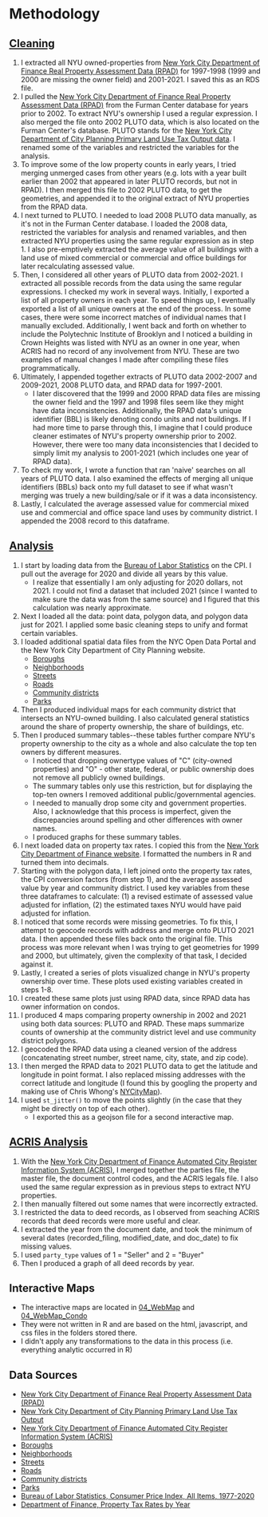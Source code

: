 # Methodology
## [Cleaning](https://github.com/jennahgosciak/nyu_ownership/blob/main/00_data_prep.Rmd)
1. I extracted all NYU owned-properties from [New York City Department of Finance Real Property Assessment Data (RPAD)](https://www1.nyc.gov/site/finance/taxes/property-assessments.page) for 1997-1998 (1999 and 2000 are missing the owner field) and 2001-2021. I saved this as an RDS file.
2. I pulled the [New York City Department of Finance Real Property Assessment Data (RPAD)](https://www1.nyc.gov/site/finance/taxes/property-assessments.page) from the Furman Center database for years prior to 2002. To extract NYU's ownership I used a regular expression. I also merged the file onto 2002 PLUTO data, which is also located on the Furman Center's database. PLUTO stands for the [New York City Department of City Planning Primary Land Use Tax Output data](https://www1.nyc.gov/site/planning/data-maps/open-data/dwn-pluto-mappluto.page). I renamed some of the variables and restricted the variables for the analysis.
3. To improve some of the low property counts in early years, I tried merging unmerged cases from other years (e.g. lots with a year built earlier than 2002 that appeared in later PLUTO records, but not in RPAD). I then merged this file to 2002 PLUTO data, to get the geometries, and appended it to the original extract of NYU properties from the RPAD data.
4. I next turned to PLUTO. I needed to load 2008 PLUTO data manually, as it's not in the Furman Center database. I loaded the 2008 data, restricted the variables for analysis and renamed variables, and then extracted NYU properties using the same regular expression as in step 1. I also pre-emptively extracted the average value of all buildings with a land use of mixed commercial or commercial and office buildings for later recalculating assessed value.
5. Then, I considered all other years of PLUTO data from 2002-2021. I extracted all possible records from the data using the same regular expressions. I checked my work in several ways. Initially, I exported a list of all property owners in each year. To speed things up, I eventually exported a list of all unique owners at the end of the process. In some cases, there were some incorrect matches of individual names that I manually excluded. Additionally, I went back and forth on whether to include the Polytechnic Institute of Brooklyn and I noticed a building in Crown Heights was listed with NYU as an owner in one year, when ACRIS had no record of any involvement from NYU. These are two examples of manual changes I made after compiling these files programmatically.
6. Ultimately, I appended together extracts of PLUTO data 2002-2007 and 2009-2021, 2008 PLUTO data, and RPAD data for 1997-2001.
	* I later discovered that the 1999 and 2000 RPAD data files are missing the owner field and the 1997 and 1998 files seem like they might have data inconsistencies. Additionally, the RPAD data's unique identifier (BBL) is likely denoting condo units and not buildings. If I had more time to parse through this, I imagine that I could produce cleaner estimates of NYU's property ownership prior to 2002. However, there were too many data inconsistencies that I decided to simply limit my analysis to 2001-2021 (which includes one year of RPAD data).
7. To check my work, I wrote a function that ran 'naive' searches on all years of PLUTO data. I also examined the effects of merging all unique identifiers (BBLs) back onto my full dataset to see if what wasn't merging was truely a new building/sale or if it was a data inconsistency.
8. Lastly, I calculated the average assessed value for commercial mixed use and commercial and office space land uses by community district. I appended the 2008 record to this dataframe.

## [Analysis](https://github.com/jennahgosciak/nyu_ownership/blob/main/01_analysis_1998_2021.Rmd)
1. I start by loading data from the [Bureau of Labor Statistics](https://www.bls.gov/cpi/research-series/r-cpi-u-rs-home.htm) on the CPI. I pull out the average for 2020 and divide all years by this value.
	* I realize that essentially I am only adjusting for 2020 dollars, not 2021. I could not find a dataset that included 2021 (since I wanted to make sure the data was from the same source) and I figured that this calculation was nearly approximate.
2. Next I loaded all the data: point data, polygon data, and polygon data just for 2021. I applied some basic cleaning steps to unify and format certain variables.
3. I loaded additional spatial data files from the NYC Open Data Portal and the New York City Department of City Planning website.
	* [Boroughs](https://services5.arcgis.com/GfwWNkhOj9bNBqoJ/arcgis/rest/services/NYC_Borough_Boundary/FeatureServer/0/query?where=1=1&outFields=*&outSR=4326&f=pgeojson)
	* [Neighborhoods](https://services5.arcgis.com/GfwWNkhOj9bNBqoJ/arcgis/rest/services/NYC_Neighborhood_Tabulation_Areas_2020/FeatureServer/0/query?where=1=1&outFields=*&outSR=4326&f=pgeojson)
	* [Streets](https://data.cityofnewyork.us/resource/m6hn-ddkx.geojson?$limit=200000)
	* [Roads](https://data.cityofnewyork.us/resource/gdww-crzy.geojson)
	* [Community districts](https://data.cityofnewyork.us/resource/jp9i-3b7y.geojson?$limit=200000)
	* [Parks](https://data.cityofnewyork.us/resource/y6ja-fw4f.geojson?$limit=200000)
4. Then I produced individual maps for each community district that intersects an NYU-owned building. I also calculated general statistics around the share of property ownership, the share of buildings, etc.
5. Then I produced summary tables--these tables further compare NYU's property ownership to the city as a whole and also calculate the top ten owners by different measures.
	* I noticed that dropping ownertype values of "C" (city-owned properties) and "O" - other state, federal, or public ownership does not remove all publicly owned buildings.
	* The summary tables only use this restriction, but for displaying the top-ten owners I removed additional public/governmental agencies.
	* I needed to manually drop some city and government properties. Also, I acknowledge that this process is imperfect, given the discrepancies around spelling and other differences with owner names.
	* I produced graphs for these summary tables.
6. I next loaded data on property tax rates. I copied this from the [New York City Department of Finance website](https://www1.nyc.gov/site/finance/taxes/property-tax-rates.page). I formatted the numbers in R and turned them into decimals.
7. Starting with the polygon data, I left joined onto the property tax rates, the CPI conversion factors (from step 1), and the average assessed value by year and community district. I used key variables from these three dataframes to calculate: (1) a revised estimate of assessed value adjusted for inflation, (2) the estimated taxes NYU would have paid adjusted for inflation.
8. I noticed that some records were missing geometries. To fix this, I attempt to geocode records with address and merge onto PLUTO 2021 data. I then appended these files back onto the original file. This process was more relevant when I was trying to get geometries for 1999 and 2000, but ultimately, given the complexity of that task, I decided against it.
9. Lastly, I created a series of plots visualized change in NYU's property ownership over time. These plots used existing variables created in steps 1-8.
10. I created these same plots just using RPAD data, since RPAD data has owner information on condos.
11. I produced 4 maps comparing property ownership in 2002 and 2021 using both data sources: PLUTO and RPAD. These maps summarize counts of ownership at the community district level and use community district polygons.
12. I geocoded the RPAD data using a cleaned version of the address (concatenating street number, street name, city, state, and zip code).
13. I then merged the RPAD data to 2021 PLUTO data to get the latitude and longitude in point format. I also replaced missing addresses with the correct latitude and longitude (I found this by googling the property and making use of Chris Whong's [NYCityMap](http://maps.nyc.gov/doitt/nycitymap/)).
14. I used `st_jitter()` to move the points slightly (in the case that they might be directly on top of each other).
	* I exported this as a geojson file for a second interactive map.

## [ACRIS Analysis](https://github.com/jennahgosciak/nyu_ownership/blob/main/02_analysis_acris.Rmd)
1. With the [New York City Department of Finance Automated City Register Information System (ACRIS)](https://data.cityofnewyork.us/City-Government/ACRIS-Real-Property-Master/bnx9-e6tj), I merged together the parties file, the master file, the document control codes, and the ACRIS legals file. I also used the same regular expression as in previous steps to extract NYU properties.
2. I then manually filtered out some names that were incorrectly extracted.
3. I restricted the data to deed records, as I observed from seaching ACRIS records that deed records were more useful and clear.
4. I extracted the year from the document date, and took the minimum of several dates (recorded_filing, modified_date, and doc_date) to fix missing values.
5. I used `party_type` values of 1 = "Seller" and 2 = "Buyer"
6. Then I produced a graph of all deed records by year.

## Interactive Maps
* The interactive maps are located in [04_WebMap](https://github.com/jennahgosciak/nyu_ownership/tree/main/04_WebMap) and [04_WebMap_Condo](https://github.com/jennahgosciak/nyu_ownership/tree/main/04_WebMap)
* They were not written in R and are based on the html, javascript, and css files in the folders stored there.
* I didn't apply any transformations to the data in this process (i.e. everything analytic occurred in R)

## Data Sources
* [New York City Department of Finance Real Property Assessment Data (RPAD)](https://www1.nyc.gov/site/finance/taxes/property-assessments.page)
* [New York City Department of City Planning Primary Land Use Tax Output](https://www1.nyc.gov/site/planning/data-maps/open-data/dwn-pluto-mappluto.page)
* [New York City Department of Finance Automated City Register Information System (ACRIS)](https://data.cityofnewyork.us/City-Government/ACRIS-Real-Property-Master/bnx9-e6tj)
* [Boroughs](https://services5.arcgis.com/GfwWNkhOj9bNBqoJ/arcgis/rest/services/NYC_Borough_Boundary/FeatureServer/0/query?where=1=1&outFields=*&outSR=4326&f=pgeojson)
* [Neighborhoods](https://services5.arcgis.com/GfwWNkhOj9bNBqoJ/arcgis/rest/services/NYC_Neighborhood_Tabulation_Areas_2020/FeatureServer/0/query?where=1=1&outFields=*&outSR=4326&f=pgeojson)
* [Streets](https://data.cityofnewyork.us/resource/m6hn-ddkx.geojson?$limit=200000)
* [Roads](https://data.cityofnewyork.us/resource/gdww-crzy.geojson)
* [Community districts](https://data.cityofnewyork.us/resource/jp9i-3b7y.geojson?$limit=200000)
* [Parks](https://data.cityofnewyork.us/resource/y6ja-fw4f.geojson?$limit=200000)
* [Bureau of Labor Statistics, Consumer Price Index, All Items, 1977-2020](https://www.bls.gov/cpi/research-series/r-cpi-u-rs-home.htm)
* [Department of Finance, Property Tax Rates by Year](https://www1.nyc.gov/site/finance/taxes/property-tax-rates.page)
